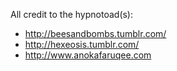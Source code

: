 All credit to the hypnotoad(s):
* http://beesandbombs.tumblr.com/
* http://hexeosis.tumblr.com/
* http://www.anokafaruqee.com
